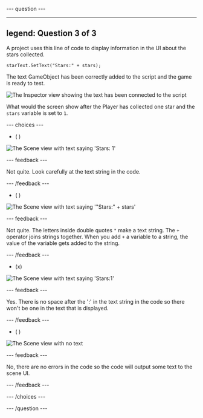 
--- question ---

---
legend: Question 3 of 3
---

A project uses this line of code to display information in the UI about the stars collected. 

```
starText.SetText("Stars:" + stars);
```

The text GameObject has been correctly added to the script and the game is ready to test. 

![The Inspector view showing the text has been connected to the script](images/star-text-added.png)

What would the screen show after the Player has collected one star and the `stars` variable is set to `1`.

--- choices ---

- ( ) 

![The Scene view with text saying 'Stars: 1'](images/stars-1.png)

  --- feedback ---

  Not quite. Look carefully at the text string in the code. 
 
  --- /feedback ---

- ( ) 

![The Scene view with text saying '"Stars:" + stars'](images/stars-full.png)

  --- feedback ---

  Not quite. The letters inside double quotes `"` make a text string. The `+` operator joins strings together. When you add `+` a variable to a string, the value of the variable gets added to the string. 
  
  --- /feedback ---

- (x) 

![The Scene view with text saying 'Stars:1'](images/no-space.png)

  --- feedback ---

  Yes. There is no space after the ':' in the text string in the code so there won't be one in the text that is displayed.

  --- /feedback ---

- ( ) 

![The Scene view with no text](images/no-text.png)

  --- feedback ---

  No, there are no errors in the code so the code will output some text to the scene UI. 

  --- /feedback ---

--- /choices ---

--- /question ---
